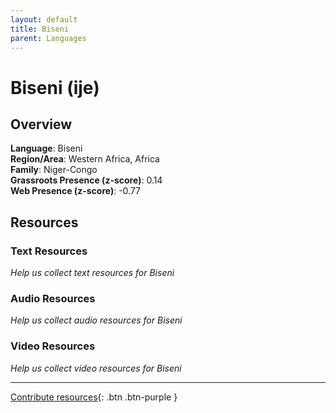 ```yaml
---
layout: default
title: Biseni
parent: Languages
---
```


# Biseni (ije)

## Overview

**Language**: Biseni  
**Region/Area**: Western Africa, Africa  
**Family**: Niger-Congo  
**Grassroots Presence (z-score)**: 0.14  
**Web Presence (z-score)**: -0.77  

## Resources

### Text Resources
*Help us collect text resources for Biseni*

### Audio Resources
*Help us collect audio resources for Biseni*

### Video Resources
*Help us collect video resources for Biseni*

---

[Contribute resources](https://forms.office.com/e/1SfLJx3u1r){: .btn .btn-purple }
